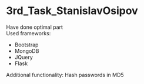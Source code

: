 # 3rd_Task_StanislavOsipov
Have done optimal part<br>
Used frameworks:<br>
<ul><li>Bootstrap<br></li>
 <li>MongoDB<br></li>
<li>JQuery<br></li>
<li>Flask<br></li>
</ul>
Additional functionality: Hash passwords in MD5

